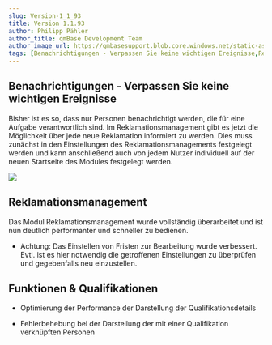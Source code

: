 ```yaml
---
slug: Version-1_1_93
title: Version 1.1.93
author: Philipp Pähler
author_title: qmBase Development Team
author_image_url: https://qmbasesupport.blob.core.windows.net/static-assets/img/persons/paehler_round.png
tags: [Benachrichtigungen - Verpassen Sie keine wichtigen Ereignisse,Reklamationsmanagement,Funktionen & Qualifikationen,Changelog]
---
```

## Benachrichtigungen - Verpassen Sie keine wichtigen Ereignisse

Bisher ist es so, dass nur Personen benachrichtigt werden, die für eine Aufgabe verantwortlich sind. Im Reklamationsmanagement gibt es jetzt die Möglichkeit über jede neue Reklamation informiert zu werden. Dies muss zunächst in den Einstellungen des Reklamationsmanagements festgelegt werden und kann anschließend auch von jedem Nutzer individuell auf der neuen Startseite des Modules festgelegt werden.

![](https://caqadmin.blob.core.windows.net/releasenotes/78-images/mceclip0.png)

## Reklamationsmanagement

Das Modul Reklamationsmanagement wurde vollständig überarbeitet und ist nun deutlich performanter und schneller zu bedienen.

*   Achtung: Das Einstellen von Fristen zur Bearbeitung wurde verbessert. Evtl. ist es hier notwendig die getroffenen Einstellungen zu überprüfen und gegebenfalls neu einzustellen.

## Funktionen & Qualifikationen

*   Optimierung der Performance der Darstellung der Qualifikationsdetails

*   Fehlerbehebung bei der Darstellung der mit einer Qualifikation verknüpften Personen

###  